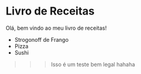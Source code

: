# Livro de Receitas

Olá, bem vindo ao meu livro de receitas!

 - Strogonoff de Frango 
 - Pizza
 - Sushi

>>> Isso é um teste bem legal hahaha

